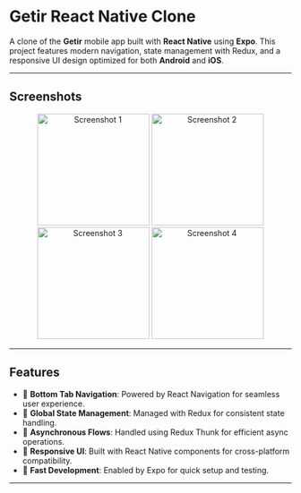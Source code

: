 # Getir React Native Clone

A clone of the **Getir** mobile app built with **React Native** using **Expo**. This project features modern navigation, state management with Redux, and a responsive UI design optimized for both **Android** and **iOS**.

---

## Screenshots

<p align="center">
  <img width="200" alt="Screenshot 1" src="https://github.com/user-attachments/assets/41f62153-ee44-4d9a-aac9-436fac63c1fb" />
  <img width="200" alt="Screenshot 2" src="https://github.com/user-attachments/assets/8568f7bc-e77e-4e3b-9008-db84d0fe303d" />
  <img width="200" alt="Screenshot 3" src="https://github.com/user-attachments/assets/065bbc80-5d21-4d21-acf3-7b5dbe354ba4" />
  <img width="200" alt="Screenshot 4" src="https://github.com/user-attachments/assets/ba7dd770-1f0c-4f3e-b7cc-61524668773b" />
</p>

---

## Features

- 🧭 **Bottom Tab Navigation**: Powered by React Navigation for seamless user experience.  
- 🛒 **Global State Management**: Managed with Redux for consistent state handling.  
- 🔄 **Asynchronous Flows**: Handled using Redux Thunk for efficient async operations.  
- 📱 **Responsive UI**: Built with React Native components for cross-platform compatibility.  
- 🚀 **Fast Development**: Enabled by Expo for quick setup and testing.

---

